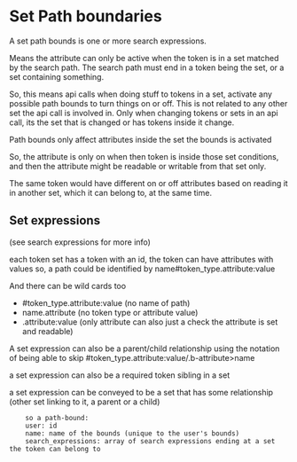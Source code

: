 # Set Path boundaries

A set path bounds is one or more search expressions.

Means the attribute can only be active when the token is in a set matched by the search path.
The search path must end in a token being the set, or a set containing something.

So, this means api calls when doing stuff to tokens in a set, activate any possible path bounds to turn things on or off.
This is not related to any other set the api call is involved in. Only when changing tokens or sets in an api call, its the set that is changed or has tokens inside it change.

Path bounds only affect attributes inside the set the bounds is activated



So, the attribute is only on when then token is inside those set conditions, and then the attribute might be readable or writable from that set only.

The same token would have different on or off attributes based on reading it in another set, which it can belong to, at the same time.

## Set expressions

(see search expressions for more info)

each token set has a token with an id, the token can have attributes with values
so, a path could be identified by name#token_type.attribute:value

And there can be wild cards too
* #token_type.attribute:value (no name of path)
* name.attribute (no token type or attribute value)
* .attribute:value (only attribute can also just a check the attribute is set and readable)

A set expression can also be a parent/child relationship using the notation of being able to skip
#token_type.attribute:value/.b-attribute>name

a set expression can also be a required token sibling in a set

a set expression can be conveyed to be a set that has some relationship (other set linking to it, a parent or a child)


        so a path-bound:
        user: id
        name: name of the bounds (unique to the user's bounds)
        search_expressions: array of search expressions ending at a set the token can belong to


